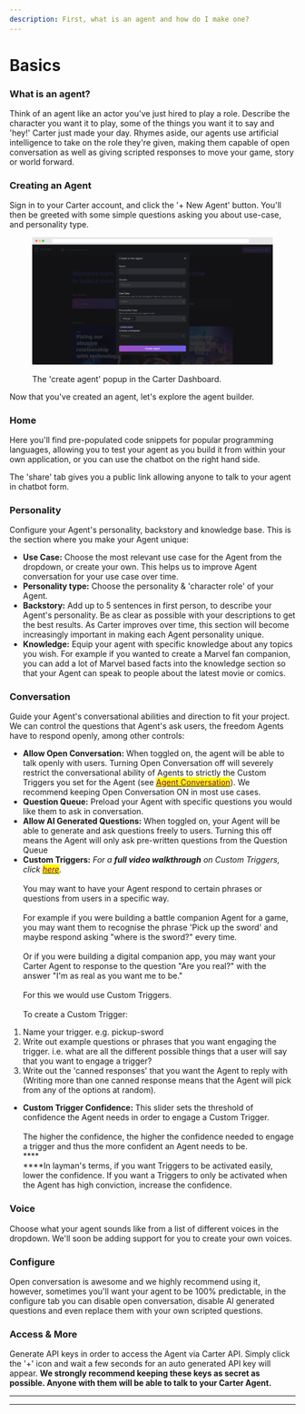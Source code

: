 ```yaml
---
description: First, what is an agent and how do I make one?
---
```


# Basics

### What is an agent?

Think of an agent like an actor you've just hired to play a role. Describe the character you want it to play, some of the things you want it to say and 'hey!' Carter just made your day. Rhymes aside, our agents use artificial intelligence to take on the role they're given, making them capable of open conversation as well as giving scripted responses to move your game, story or world forward.

### Creating an Agent

Sign in to your Carter account, and click the '+ New Agent' button. You'll then be greeted with some simple questions asking you about use-case, and personality type.&#x20;

<figure><img src="../.gitbook/assets/screely-1662045907425.png" alt=""><figcaption><p>The 'create agent' popup in the Carter Dashboard.</p></figcaption></figure>

Now that you've created an agent, let's explore the agent builder.

### Home

Here you'll find pre-populated code snippets for popular programming languages, allowing you to test your agent as you build it from within your own application, or you can use the chatbot on the right hand side.

The 'share' tab gives you a public link allowing anyone to talk to your agent in chatbot form.



### Personality

Configure your Agent's personality, backstory and knowledge base. This is the section where you make your Agent unique:

* **Use Case:** Choose the most relevant use case for the Agent from the dropdown, or create your own. This helps us to improve Agent conversation for your use case over time.
* **Personality type:** Choose the personality & 'character role' of your Agent.
* **Backstory:** Add up to 5 sentences in first person, to describe your Agent's personality. Be as clear as possible with your descriptions to get the best results. As Carter improves over time, this section will become increasingly important in making each Agent personality unique.
* **Knowledge:** Equip your agent with specific knowledge about any topics you wish. For example if you wanted to create a Marvel fan companion, you can add a lot of Marvel based facts into the knowledge section so that your Agent can speak to people about the latest movie or comics.

### Conversation

Guide your Agent's conversational abilities and direction to fit your project. We can control the questions that Agent's ask users, the freedom Agents have to respond openly, among other controls:

* **Allow Open Conversation:** When toggled on, the agent will be able to talk openly with users. Turning Open Conversation off will severely restrict the conversational ability of Agents to strictly the Custom Triggers you set for the Agent (see [<mark style="color:purple;">Agent Conversation</mark>](agents.md#agent-conversation)). We recommend keeping Open Conversation ON in most use cases.
* **Question Queue:** Preload your Agent with specific questions you would like them to ask in conversation.
* **Allow AI Generated Questions:** When toggled on, your Agent will be able to generate and ask questions freely to users. Turning this off means the Agent will only ask pre-written questions from the Question Queue
* **Custom Triggers:** _For a **full video walkthrough** on Custom Triggers, click_ [_<mark style="color:purple;">here</mark>_](https://www.loom.com/share/6982d389557248d7b7a7a240dcaf8ffa)_._\
  \
  You may want to have your Agent respond to certain phrases or questions from users in a specific way.\
  \
  For example if you were building a battle companion Agent for a game, you may want them to recognise the phrase 'Pick up the sword' and maybe respond asking "where is the sword?" every time. \
  \
  Or if you were building a digital companion app, you may want your Carter Agent to response to the question "Are you real?" with the answer "I'm as real as you want me to be."\
  \
  For this we would use Custom Triggers. \
  \
  To create a Custom Trigger:

1. Name your trigger. e.g. pickup-sword
2. Write out example questions or phrases that you want engaging the trigger. i.e. what are all the different possible things that a user will say that you want to engage a trigger?
3. Write out the 'canned responses' that you want the Agent to reply with (Writing more than one canned response means that the Agent will pick from any of the options at random).

* **Custom Trigger Confidence:** This slider sets the threshold of confidence the Agent needs in order to engage a Custom Trigger. \
  \
  The higher the confidence, the higher the confidence needed to engage a trigger and thus the more confident an Agent needs to be. \
  ****\
  ****In layman's terms, if you want Triggers to be activated easily, lower the confidence. If you want a Triggers to only be activated when the Agent has high conviction, increase the confidence.

### Voice

Choose what your agent sounds like from a list of different voices in the dropdown. We'll soon be adding support for you to create your own voices.

### Configure

Open conversation is awesome and we highly recommend using it, however, sometimes you'll want your agent to be 100% predictable, in the configure tab you can disable open conversation, disable AI generated questions and even replace them with your own scripted questions.

### Access & More

Generate API keys in order to access the Agent via Carter API. Simply click the '+' icon and wait a few seconds for an auto generated API key will appear. **We strongly recommend keeping these keys as secret as possible. Anyone with them will be able to talk to your Carter Agent.**

****

****
